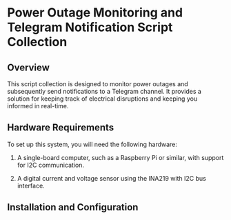 # Power Outage Monitoring and Telegram Notification Script Collection

## Overview

This script collection is designed to monitor power outages and subsequently send notifications to a Telegram channel. It provides a solution for keeping track of electrical disruptions and keeping you informed in real-time.

## Hardware Requirements

To set up this system, you will need the following hardware:

1. A single-board computer, such as a Raspberry Pi or similar, with support for I2C communication.

2. A digital current and voltage sensor using the INA219 with I2C bus interface.

## Installation and Configuration
